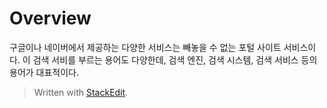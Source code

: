 # Overview

구글이나 네이버에서 제공하는 다양한 서비스는 빼놓을 수 없는 포털 사이트 서비스이다. 이 검색 서비를 부르는 용어도 다양한데, 검색 엔진, 검색 시스템, 검색 서비스 등의 용어가 대표적이다. 


> Written with [StackEdit](https://stackedit.io/).
<!--stackedit_data:
eyJoaXN0b3J5IjpbODkzNzkyODJdfQ==
-->